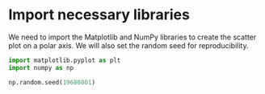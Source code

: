 # Import necessary libraries

We need to import the Matplotlib and NumPy libraries to create the scatter plot on a polar axis. We will also set the random seed for reproducibility.

```python
import matplotlib.pyplot as plt
import numpy as np

np.random.seed(19680801)
```
